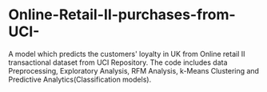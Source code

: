 # Online-Retail-II-purchases-from-UCI-
A model which predicts the customers' loyalty in UK from Online retail II transactional dataset from UCI Repository. 
The code includes data Preprocessing, Exploratory Analysis, RFM Analysis, k-Means Clustering and Predictive Analytics(Classification models).
